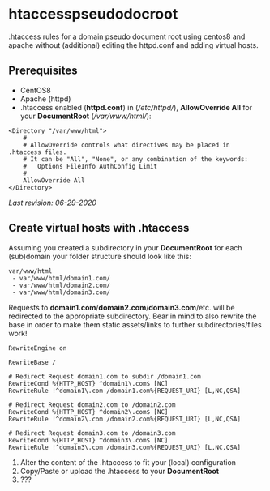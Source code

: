# htaccesspseudodocroot
.htaccess rules for a domain pseudo document root using centos8 and apache without (additional) editing the httpd.conf and adding virtual hosts.

## Prerequisites
* CentOS8 
* Apache (httpd)
* .htaccess enabled (**httpd.conf**) in (*/etc/httpd/*), **AllowOverride All** for your **DocumentRoot** (*/var/www/html/*):
```
<Directory "/var/www/html">
    #
    # AllowOverride controls what directives may be placed in .htaccess files.
    # It can be "All", "None", or any combination of the keywords:
    #   Options FileInfo AuthConfig Limit
    #
    AllowOverride All
</Directory>
```

*Last revision: 06-29-2020*

## Create virtual hosts with .htaccess

Assuming you created a subdirectory in your **DocumentRoot** for each (sub)domain your folder structure should look like this:
```
var/www/html
 - var/www/html/domain1.com/
 - var/www/html/domain2.com/
 - var/www/html/domain3.com/
```

Requests to **domain1.com**/**domain2.com**/**domain3.com**/etc. will be redirected to the appropriate subdirectory. Bear in mind to also rewrite the base in order to make them static assets/links to further subdirectories/files work!

```
RewriteEngine on

RewriteBase /

# Redirect Request domain1.com to subdir /domain1.com
RewriteCond %{HTTP_HOST} ^domain1\.com$ [NC]
RewriteRule !^domain1\.com /domain1.com%{REQUEST_URI} [L,NC,QSA]

# Redirect Request domain2.com to /domain2.com
RewriteCond %{HTTP_HOST} ^domain2\.com$ [NC]
RewriteRule !^domain2\.com /domain2.com%{REQUEST_URI} [L,NC,QSA]

# Redirect Request domain3.com to /domain3.com
RewriteCond %{HTTP_HOST} ^domain3\.com$ [NC]
RewriteRule !^domain3\.com /domain3.com%{REQUEST_URI} [L,NC,QSA]
```

1. Alter the content of the .htaccess to fit your (local) configuration
2. Copy/Paste or upload the .htaccess to your **DocumentRoot**
3. ???
